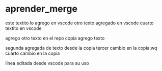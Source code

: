 # aprender_merge

este textito lo agrego en vscode
otro texto agregado en vscode
cuarto textito en vscode

agrego otro texto en el repo copia
agrego texto

segunda agregada de texto desde la copia
tercer cambio en la copia:wq
cuarto cambio en la copia

línea editada desde vscode para su uso